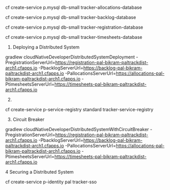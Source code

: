 cf create-service p.mysql db-small tracker-allocations-database

cf create-service p.mysql db-small tracker-backlog-database

cf create-service p.mysql db-small tracker-registration-database

cf create-service p.mysql db-small tracker-timesheets-database
 
 1. Deploying a Distributed System

 gradlew cloudNativeDeveloperDistributedSystemDeployment -PregistrationServerUrl=https://registration-pal-bikram-paltrackdist-arch1.cfapps.io -PbacklogServerUrl=https://backlog-pal-bikram-paltrackdist-arch1.cfapps.io    -PallocationsServerUrl=https://allocations-pal-bikram-paltrackdist-arch1.cfapps.io    -PtimesheetsServerUrl=https://timesheets-pal-bikram-paltrackdist-arch1.cfapps.io
 
 2.
 
 cf create-service p-service-registry standard tracker-service-registry
 
 3. Circuit Breaker

  gradlew cloudNativeDeveloperDistributedSystemWithCircuitBreaker -PregistrationServerUrl=https://registration-pal-bikram-paltrackdist-arch1.cfapps.io -PbacklogServerUrl=https://backlog-pal-bikram-paltrackdist-arch1.cfapps.io    -PallocationsServerUrl=https://allocations-pal-bikram-paltrackdist-arch1.cfapps.io    -PtimesheetsServerUrl=https://timesheets-pal-bikram-paltrackdist-arch1.cfapps.io
  
4 Securing a Distributed System

cf create-service p-identity pal tracker-sso